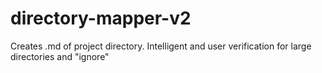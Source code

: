 # directory-mapper-v2
Creates .md of project directory. Intelligent and user verification for large directories and "ignore"
